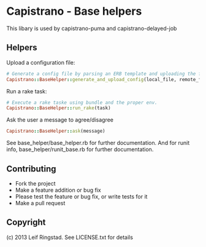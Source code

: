# Capistrano - Base helpers

This libary is used by capistrano-puma and capistrano-delayed-job

## Helpers

Upload a configuration file:

```ruby
# Generate a config file by parsing an ERB template and uploading the file. Both paths should be absolute
Capistrano::BaseHelper::generate_and_upload_config(local_file, remote_file, use_sudo=false)
```

Run a rake task:
```ruby
# Execute a rake taske using bundle and the proper env.
Capistrano::BaseHelper::run_rake(task)
```

Ask the user a message to agree/disagree
```ruby
Capistrano::BaseHelper::ask(message)
```

See base_helper/base_helper.rb for further documentation.
And for runit info, base_helper/runit_base.rb for further documentation.

## Contributing
* Fork the project
* Make a feature addition or bug fix
* Please test the feature or bug fix, or write tests for it
* Make a pull request

## Copyright

(c) 2013 Leif Ringstad. See LICENSE.txt for details

